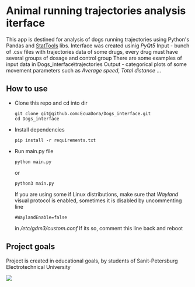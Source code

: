 # Animal running trajectories analysis iterface
This app is destined for analysis of dogs running trajectories using Python's Pandas and [StatTools](https://gitlab.com/digiratory/StatTools) libs. Interface was created usinig *PyQt5*
Input - bunch of .csv files with trajectories data of some drugs, every drug must have several groups of dosage and control group
There are some examples of input data in Dogs_interface\trajectories
 Output - categorical plots of some movement parameters such as *Average speed*, *Total distance* ...  


## How to use
- Clone this repo and cd into dir
    ```
    git clone git@github.com:EcuaDora/Dogs_interface.git
    cd Dogs_interface
    ```
- Install dependencies
   ```
   pip install -r requirements.txt
   ```
- Run main.py file 
   ```
   python main.py
   ```
   or 
   ```
   python3 main.py
   ```
   If you are using some if Linux distributions, make sure that *Wayland* visual protocol is enabled, sometimes it is disabled by uncommenting line
   ```
   #WaylandEnable=false
   ```
   in  */etc/gdm3/custom.conf*
   If its so, comment this line back and reboot
   
   
## Project goals
Project is created in educational goals, by students of Sanit-Petersburg Electrotechnical University

   
![](https://media.tenor.com/xiII1Xqa0JAAAAAi/cachorro.gif)
